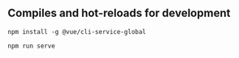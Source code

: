 ## Compiles and hot-reloads for development
```
npm install -g @vue/cli-service-global
```
```
npm run serve
```
